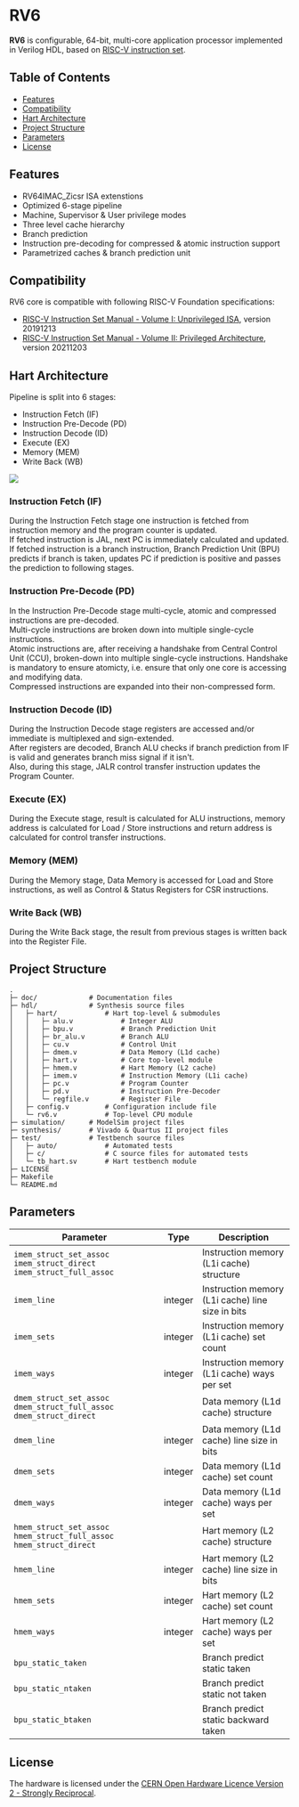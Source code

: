# RV6
**RV6** is configurable, 64-bit, multi-core application processor implemented in Verilog HDL, based on [RISC-V instruction set](https://riscv.org).

## Table of Contents
- [Features](https://github.com/kiclu/rv6#features)
- [Compatibility](https://github.com/kiclu/rv6#compatibility)
- [Hart Architecture](https://github.com/kiclu/rv6#hart-architecture)
- [Project Structure](https://github.com/kiclu/rv6#project-structure)
- [Parameters](https://github.com/kiclu/rv6#parameters)
- [License](https://github.com/kiclu/rv6#license)

## Features
- RV64IMAC_Zicsr ISA extenstions
- Optimized 6-stage pipeline
- Machine, Supervisor & User privilege modes
- Three level cache hierarchy
- Branch prediction
- Instruction pre-decoding for compressed & atomic instruction support
- Parametrized caches & branch prediction unit

## Compatibility
RV6 core is compatible with following RISC-V Foundation specifications:
- [RISC-V Instruction Set Manual - Volume I: Unprivileged ISA](https://github.com/kiclu/rv6/blob/master/doc/riscv-unprivileged-isa.pdf), version 20191213
- [RISC-V Instruction Set Manual - Volume II: Privileged Architecture](https://github.com/kiclu/rv6/blob/master/doc/riscv-privileged-isa.pdf), version 20211203

## Hart Architecture
Pipeline is split into 6 stages:
- Instruction Fetch (IF)
- Instruction Pre-Decode (PD)
- Instruction Decode (ID)
- Execute (EX)
- Memory (MEM)
- Write Back (WB)

<img src="./doc/hart-schematic.png">

### Instruction Fetch (IF)
During the Instruction Fetch stage one instruction is fetched from instruction memory and the program counter is updated.<br>
If fetched instruction is JAL, next PC is immediately calculated and updated.<br>
If fetched instruction is a branch instruction, Branch Prediction Unit (BPU) predicts if branch is taken, updates PC if prediction is positive and passes the prediction to following stages.

### Instruction Pre-Decode (PD)
In the Instruction Pre-Decode stage multi-cycle, atomic and compressed instructions are pre-decoded.<br>
Multi-cycle instructions are broken down into multiple single-cycle instructions.<br>
Atomic instructions are, after receiving a handshake from Central Control Unit (CCU), broken-down into multiple single-cycle instructions.
Handshake is mandatory to ensure atomicty, i.e. ensure that only one core is accessing and modifying data.<br>
Compressed instructions are expanded into their non-compressed form.

### Instruction Decode (ID)
During the Instruction Decode stage registers are accessed and/or immediate is multiplexed and sign-extended.<br>
After registers are decoded, Branch ALU checks if branch prediction from IF is valid and generates branch miss signal if it isn't.<br>
Also, during this stage, JALR control transfer instruction updates the Program Counter.

### Execute (EX)
During the Execute stage, result is calculated for ALU instructions, memory address is calculated for Load / Store instructions and
return address is calculated for control transfer instructions.

### Memory (MEM)
During the Memory stage, Data Memory is accessed for Load and Store instructions, as well as Control & Status Registers for CSR instructions.

### Write Back (WB)
During the Write Back stage, the result from previous stages is written back into the Register File.

## Project Structure
```
.
├─ doc/             # Documentation files
├─ hdl/             # Synthesis source files
│   ├─ hart/            # Hart top-level & submodules
│   │   ├─ alu.v            # Integer ALU
│   │   ├─ bpu.v            # Branch Prediction Unit
│   │   ├─ br_alu.v         # Branch ALU
│   │   ├─ cu.v             # Control Unit
│   │   ├─ dmem.v           # Data Memory (L1d cache)
│   │   ├─ hart.v           # Core top-level module
│   │   ├─ hmem.v           # Hart Memory (L2 cache)
│   │   ├─ imem.v           # Instruction Memory (L1i cache)
│   │   ├─ pc.v             # Program Counter
│   │   ├─ pd.v             # Instruction Pre-Decoder
│   │   └─ regfile.v        # Register File
│   ├─ config.v         # Configuration include file
│   └─ rv6.v            # Top-level CPU module
├─ simulation/      # ModelSim project files
├─ synthesis/       # Vivado & Quartus II project files
├─ test/            # Testbench source files
│   ├─ auto/            # Automated tests
│   ├─ c/               # C source files for automated tests
│   └─ tb_hart.sv       # Hart testbench module
├─ LICENSE
├─ Makefile
└─ README.md
```

## Parameters
| Parameter                                                             	| Type    	| Description                                      	|
|-----------------------------------------------------------------------	|---------	|--------------------------------------------------	|
| `imem_struct_set_assoc` `imem_struct_direct` `imem_struct_full_assoc` 	|         	| Instruction memory (L1i cache) structure         	|
| `imem_line`                                                           	| integer 	| Instruction memory (L1i cache) line size in bits 	|
| `imem_sets`                                                           	| integer 	| Instruction memory (L1i cache) set count         	|
| `imem_ways`                                                           	| integer 	| Instruction memory (L1i cache) ways per set      	|
| `dmem_struct_set_assoc` `dmem_struct_full_assoc` `dmem_struct_direct` 	|         	| Data memory (L1d cache) structure                	|
| `dmem_line`                                                           	| integer 	| Data memory (L1d cache) line size in bits        	|
| `dmem_sets`                                                           	| integer 	| Data memory (L1d cache) set count                	|
| `dmem_ways`                                                           	| integer 	| Data memory (L1d cache) ways per set             	|
| `hmem_struct_set_assoc` `hmem_struct_full_assoc` `hmem_struct_direct` 	|         	| Hart memory (L2 cache) structure                 	|
| `hmem_line`                                                           	| integer 	| Hart memory (L2 cache) line size in bits         	|
| `hmem_sets`                                                           	| integer 	| Hart memory (L2 cache) set count                 	|
| `hmem_ways`                                                           	| integer 	| Hart memory (L2 cache) ways per set              	|
| `bpu_static_taken`                                                      |           | Branch predict static taken                       |
| `bpu_static_ntaken`                                                     |           | Branch predict static not taken                   |
| `bpu_static_btaken`                                                     |           | Branch predict static backward taken              |

## License
The hardware is licensed under the [CERN Open Hardware Licence Version 2 - Strongly Reciprocal](https://ohwr.org/cern_ohl_s_v2.txt).
